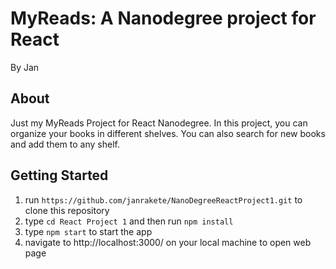 # MyReads: A Nanodegree project for React
By Jan

## About
Just my MyReads Project for React Nanodegree. In this project, you can organize your books in different shelves. You can also search for new books and add them to any shelf.

## Getting Started

1. run `https://github.com/janrakete/NanoDegreeReactProject1.git` to clone this repository
2. type `cd React Project 1` and then run `npm install`
3. type `npm start` to start the app
4.  navigate to http://localhost:3000/ on your local machine to open web page